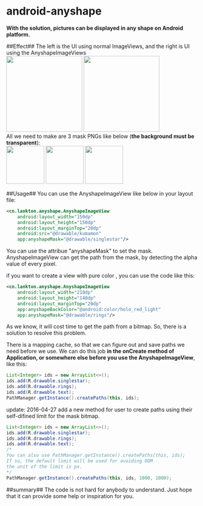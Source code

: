 # android-anyshape
**With the solution, pictures can be displayed in any shape on Android platform.**

##Effect##
The left is the UI using normal ImageViews, and the right is UI using the AnyshapeImageViews  
<img src="https://github.com/lankton/android-anyshape/blob/master/pictures/with_normal.jpg" width="200px"/>
<img src="https://github.com/lankton/android-anyshape/blob/master/pictures/with_mask.jpg" width="200px"/>  
All we need to make are 3 mask PNGs like below (**the background must be transparent**):   
<img src="https://github.com/lankton/android-anyshape/blob/master/pictures/singerstar_1.png" height="100px"/>
<img src="https://github.com/lankton/android-anyshape/blob/master/pictures/text_1.png" height="100px"/>
<img src="https://github.com/lankton/android-anyshape/blob/master/pictures/rings_1.png" height="100px"/>

##Usage##
You can use the AnyshapeImageView like below in your layout file:

```xml
<cn.lankton.anyshape.AnyshapeImageView
    android:layout_width="150dp"
    android:layout_height="150dp"
    android:layout_marginTop="20dp"
    android:src="@drawable/kumamon"
    app:anyshapeMask="@drawable/singlestar"/>
```
You can use the attribue "anyshapeMask" to set the mask. AnyshapeImageView can get the path from the mask, by detecting the alpha value of every pixel.

if you want to create a view with pure color , you can use the code like this:  

```xml
<cn.lankton.anyshape.AnyshapeImageView
    android:layout_width="210dp"
    android:layout_height="140dp"
    android:layout_marginTop="20dp"
    app:anyshapeBackColor="@android:color/holo_red_light"
    app:anyshapeMask="@drawable/rings"/>
```


As we know, it will cost time to get the path from a bitmap. So, there is a solution to resolve this problem. 

There is a mapping cache, so that we can figure out and save paths we need before we use. We can do this job **in the onCreate method of Application, or somewhere else before you use the AnyshapeImageView**, like this:

```java
List<Integer> ids = new ArrayList<>();  
ids.add(R.drawable.singlestar);  
ids.add(R.drawable.rings);
ids.add(R.drawable.text);
PathManager.getInstance().createPaths(this, ids);
```
update: 2016-04-27
add a new method for user to create paths using their self-difined limit for the mask bitmap.
```java
List<Integer> ids = new ArrayList<>();
ids.add(R.drawable.singlestar);
ids.add(R.drawable.rings);
ids.add(R.drawable.text);
/*
You can also use PathManager.getInstance().createPaths(this, ids);
If so, the default limit will be used for avoiding OOM
the unit of the limit is px.
*/
PathManager.getInstance().createPaths(this, ids, 1000, 1000);
```

##summary##
The code is not hard for anybody to understand. Just hope that it can provide some help or inspiration for you.

